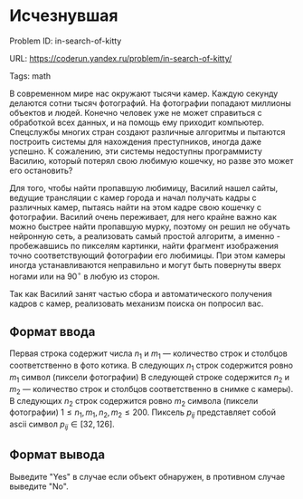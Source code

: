 # Исчезнувшая

Problem ID: in-search-of-kitty

URL: https://coderun.yandex.ru/problem/in-search-of-kitty/

Tags: math

В современном мире нас окружают тысячи камер. Каждую секунду делаются сотни тысяч фотографий. На фотографии попадают миллионы объектов и людей. Конечно человек уже не может справиться с обработкой всех данных, и на помощь ему приходит компьютер. Спецслужбы многих стран создают различные алгоритмы и пытаются построить системы для нахождения преступников, иногда даже успешно. К сожалению, эти системы недоступны программисту Василию, который потерял свою любимую кошечку, но разве это может его остановить?

Для того, чтобы найти пропавшую любимицу, Василий нашел сайты, ведущие трансляции с камер города и начал получать кадры с различных камер, пытаясь найти на этом кадре свою кошечку с фотографии. Василий очень переживает, для него крайне важно как можно быстрее найти пропавшую мурку, поэтому он решил не обучать нейронную сеть, а реализовать самый простой алгоритм, а именно - пробежавшись по пикселям картинки, найти фрагмент изображения точно соответствующий фотографии его любимицы. При этом камеры иногда устанавливаются неправильно и могут быть повернуты вверх ногами или на $90^\circ$ в любую из сторон.

Так как Василий занят частью сбора и автоматического получения кадров с камер, реализовать механизм поиска он попросил вас.


## Формат ввода

Первая строка содержит числа $n_1$ и $m_1$ — количество строк и столбцов соответственно в фото котика.
В следующих $n_1$ строк содержится ровно $m_1$ символ (пиксели фотографии)
В следующей строке содержится $n_2$ и $m_2$ — количество строк и столбцов соответственно в снимке с камеры).
В следующих $n_2$ строк содержится ровно $m_2$ символа (пиксели фотографии)
$1\le n_1,m_1,n_2,m_2\le 200$. Пиксель $p_{ij}$ представляет собой ascii символ $p_{ij}\in[32,126]$.


## Формат вывода

Выведите "Yes" в случае если объект обнаружен, в противном случае выведите "No".

